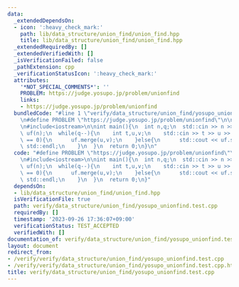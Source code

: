 ```yaml
---
data:
  _extendedDependsOn:
  - icon: ':heavy_check_mark:'
    path: lib/data_structure/union_find/union_find.hpp
    title: lib/data_structure/union_find/union_find.hpp
  _extendedRequiredBy: []
  _extendedVerifiedWith: []
  _isVerificationFailed: false
  _pathExtension: cpp
  _verificationStatusIcon: ':heavy_check_mark:'
  attributes:
    '*NOT_SPECIAL_COMMENTS*': ''
    PROBLEM: https://judge.yosupo.jp/problem/unionfind
    links:
    - https://judge.yosupo.jp/problem/unionfind
  bundledCode: "#line 1 \"verify/data_structure/union_find/yosupo_unionfind.test.cpp\"\
    \n#define PROBLEM \"https://judge.yosupo.jp/problem/unionfind\"\n\n#include<lib/data_structure/union_find/union_find.hpp>\n\
    \n#include<iostream>\n\nint main(){\n  int n,q;\n  std::cin >> n >> q;\n  akTARDIGRADE13::Union_find\
    \ uf(n);\n  while(q--){\n    int t,u,v;\n    std::cin >> t >> u >> v;\n    if(t\
    \ == 0){\n      uf.merge(u,v);\n    }else{\n      std::cout << uf.same(u,v) <<\
    \ std::endl;\n    }\n  }\n  return 0;\n}\n"
  code: "#define PROBLEM \"https://judge.yosupo.jp/problem/unionfind\"\n\n#include<lib/data_structure/union_find/union_find.hpp>\n\
    \n#include<iostream>\n\nint main(){\n  int n,q;\n  std::cin >> n >> q;\n  akTARDIGRADE13::Union_find\
    \ uf(n);\n  while(q--){\n    int t,u,v;\n    std::cin >> t >> u >> v;\n    if(t\
    \ == 0){\n      uf.merge(u,v);\n    }else{\n      std::cout << uf.same(u,v) <<\
    \ std::endl;\n    }\n  }\n  return 0;\n}"
  dependsOn:
  - lib/data_structure/union_find/union_find.hpp
  isVerificationFile: true
  path: verify/data_structure/union_find/yosupo_unionfind.test.cpp
  requiredBy: []
  timestamp: '2023-09-26 17:36:07+09:00'
  verificationStatus: TEST_ACCEPTED
  verifiedWith: []
documentation_of: verify/data_structure/union_find/yosupo_unionfind.test.cpp
layout: document
redirect_from:
- /verify/verify/data_structure/union_find/yosupo_unionfind.test.cpp
- /verify/verify/data_structure/union_find/yosupo_unionfind.test.cpp.html
title: verify/data_structure/union_find/yosupo_unionfind.test.cpp
---
```

